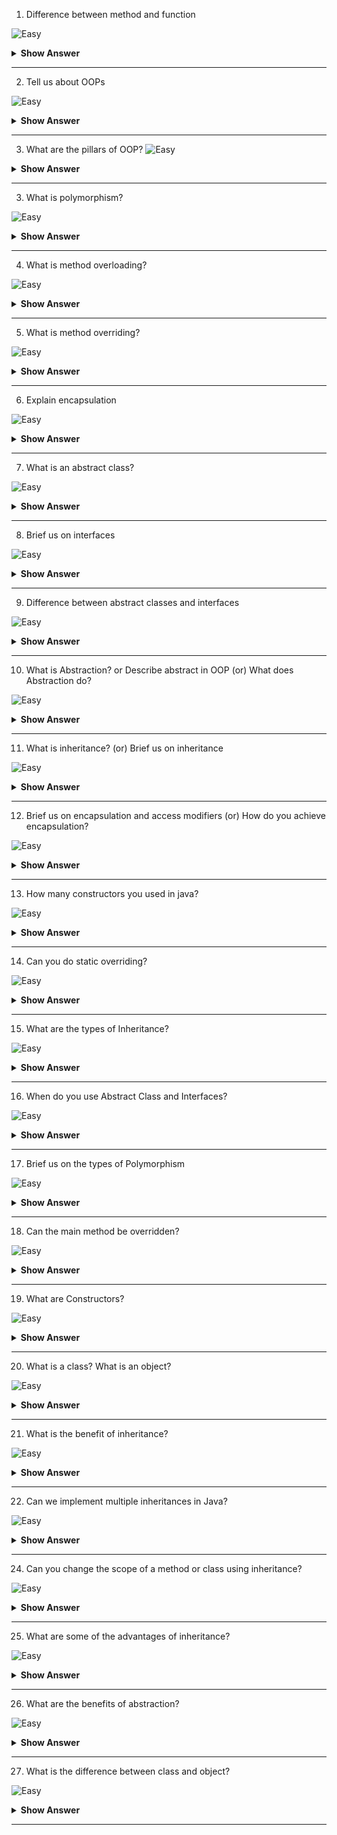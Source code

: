 1. Difference between method and function

![Easy](https://github.com/revaturelabs/interviewquestions/blob/dev/ComplexityTags/simple%20(2).svg)

<details>
  <summary> <b>Show Answer</b></summary>
  
<blockquote>
 
- Method and a function are the **same, with different terms**.
- A method is a **function that belongs to a class**.
- A function is a group of reusable code which can be called anywhere in your program.

</blockquote>
</details>

--- 

2. Tell us about OOPs

![Easy](https://github.com/revaturelabs/interviewquestions/blob/dev/ComplexityTags/simple%20(2).svg)

<details>
  <summary> <b>Show Answer</b></summary>
  
<blockquote>

- **O**bject **O**riented **P**rogramming is a programming paradigm/model which revolves around the concept of **Objects**. 
- Objects can be considered as real-world instances of entities like class, that have **characteristics** and **behaviors**

**For example**, if we consider a car, then based on the OOPs model:

- Class: A specific car model, such as Audi A4, BMW I8, Maruti Suzuki Vitara Brezza, etc.
- Object: A specific car of any model, like the car you own
- Characteristics: What is the color of your car? What is the model of your car? etc
- Behavior: How to start the car? How to change the gear of the car? etc.

Characteristics are also known as data, attributes, or properties, and Behaviours are also known as the functions, procedures or methods, in the programming language.

</blockquote>
</details>

--- 

3. What are the pillars of OOP?
![Easy](https://github.com/revaturelabs/interviewquestions/blob/dev/ComplexityTags/simple%20(2).svg)

<details>
  <summary> <b>Show Answer</b></summary>
  
<blockquote>

The Four Pillars of Object-Oriented Programming are
- Abstraction
- Encapsulation
- Inheritance
- Polymorphism

</blockquote>
</details>

--- 

3. What is polymorphism?

![Easy](https://github.com/revaturelabs/interviewquestions/blob/dev/ComplexityTags/simple%20(2).svg)

<details>
  <summary> <b>Show Answer</b></summary>
  
<blockquote>
 
- The word poly means many and morphs means forms, So polymorphism means many forms.
- It's an ablility of an object to exhibit more than one form

For example: A man at the same time is a father, a husband, an employee. So the same person possesses different behavior in different situations. This is called polymorphism. 

</blockquote>
</details>

--- 

4. What is method overloading?

![Easy](https://github.com/revaturelabs/interviewquestions/blob/dev/ComplexityTags/simple%20(2).svg)

<details>
  <summary> <b>Show Answer</b></summary>
<blockquote>
 
- Method Overloading is a feature that allows a class to have more than one method with the same name, but with different parameters.
- It is also known as Compile-time Polymorphism or Static Polymorphism 

**For example**: 
```java
public class SquaringDemo {
	
	public void square(int n) {
		System.out.println("Method with int argument called: " + n*n);
	}
	public void square(double n) {
		System.out.println("Method with double argument called: " +n*n);
	}
	public void square(float n) {
		System.out.println("Method with float argument called: " + n*n);
	}

	public static void main(String[] args) {
	  SquaringDemo obj = new SquaringDemo();
	  obj.square(4);
	  obj.square(4.567);
	  obj.square(4.567f);
	}
	/*Output:
	 * Method with int argument called: 16
	 * Method with double argument called: 20.857489
	 * Method with float argument called: 20.857489
	 */
}
```

</blockquote>
</details>

--- 

5. What is method overriding?

![Easy](https://github.com/revaturelabs/interviewquestions/blob/dev/ComplexityTags/simple%20(2).svg)

<details>
  <summary> <b>Show Answer</b></summary>
  
<blockquote>

If there is a same method is defined in both the superclass and the subclass, then the subclass's method overrides the superclass's method. This is known as method overriding. It's also called as dynamic polymorphism or run-time polymorphism.

For example,
```java
class Animal {
   public void makeSound() {
      System.out.println("I am an animal.");
   }
}

class Dog extends Animal {
   @Override
   public void makeSound() {
      System.out.println("I am a dog!!, woof woof");
   }
}

class Cat extends Animal{
	@Override
	   public void makeSound() {
	      System.out.println("I am a cat!!, meow meow");
	   }
}
```
 
 
</blockquote>
</details>

--- 

6. Explain encapsulation

![Easy](https://github.com/revaturelabs/interviewquestions/blob/dev/ComplexityTags/simple%20(2).svg)

<details>
  <summary> <b>Show Answer</b></summary>
  
<blockquote>

Encapsulation is the way of binding the data (variables) and code acting on the data (methods) together as a single unit.  

For example, in a company, they are different sections like the accounts section, finance section, sales section etc. Consider a situation, a person from finance section needs all the data about sales in a particular month. In this case, he is not allowed to directly access the data of sales section. He will first have to contact some other officer in the sales section and then request him to give the particular data. This is what encapsulation is. 

In encapsulation, the variables of a class will be hidden from other classes, and can be accessed only through the methods of their current class. Therefore, it is also known as data hiding.

</blockquote>
</details>

--- 

7. What is an abstract class?

![Easy](https://github.com/revaturelabs/interviewquestions/blob/dev/ComplexityTags/simple%20(2).svg)

<details>
  <summary> <b>Show Answer</b></summary>
<blockquote>

Abstract Class allows us to achieve 0 - 100 % of abstraction in java. 

A class which is declared with the abstract keyword is known as an abstract class. It can have abstract and non-abstract methods (method with the body).

A method that doesn't have its body is known as an abstract method. We use the same abstract keyword to create abstract methods.

We cannot create an object for abstract classes. Though abstract classes cannot be instantiated, we can create subclasses from it. We can then access members of the abstract class using the object of the subclass. 

```java
abstract class Animal {
  //abstract method
  abstract void makeSound();
  //non abstract method
  public void eat() {
    System.out.println("I can eat.");
  }
}

class Dog extends Animal {

  // provide implementation of abstract method
  public void makeSound() {
    System.out.println("Bark bark");
  }
}

class Main {
  public static void main(String[] args) {

    // create an object of Dog class
    Dog d1 = new Dog();

    d1.makeSound();
    d1.eat();
  }
}
```

</blockquote>
</details>

--- 

8. Brief us on interfaces

![Easy](https://github.com/revaturelabs/interviewquestions/blob/dev/ComplexityTags/simple%20(2).svg)

<details>
  <summary> <b>Show Answer</b></summary>
  
<blockquote>
 
Interface allow us to achieve 100% abstraction in java. An interface is declared by using the `interface` keyword. Sll the methods in an interface are abstract (declared with the empty body), and all the fields are `public`, `static` and `final` by default.

Like abstract classes, we cannot create objects of interfaces.

To use an interface, other classes must implement it. We use the `implements` keyword to implement an interface. A class that implements an interface must implement all the methods declared in the interface.

```java
interface Polygon {
  void getArea(int length, int breadth);
}

// implement the Polygon interface
class Rectangle implements Polygon {

  // implementation of abstract method
  public void getArea(int length, int breadth) {
    System.out.println("The area of the rectangle is " + (length * breadth));
  }
}

class Main {
  public static void main(String[] args) {
    Rectangle r1 = new Rectangle();
    r1.getArea(5, 6);
  }
}
```
 
</blockquote>
</details>

--- 

9. Difference between abstract classes and interfaces

![Easy](https://github.com/revaturelabs/interviewquestions/blob/dev/ComplexityTags/simple%20(2).svg)

<details>
  <summary> <b>Show Answer</b></summary>
  
<blockquote>
 
 | Abstract class                                                             | Interface                                                                                            |
|----------------------------------------------------------------------------|------------------------------------------------------------------------------------------------------|
| Abstract class can have abstract and non-abstract methods.                 | Interface can have only abstract methods. Since Java 8, it can have default and static methods also. |
| Abstract class doesn't support multiple inheritance.                       | Interface supports multiple inheritance.                                                             |
| Abstract class can have final, non-final, static and non-static variables. | Interface has only static and final variables.                                                       |
| The `abstract` keyword is used to declare abstract class.                  | The `interface` keyword is used to declare interface.                                                |
| n abstract class can be extended using keyword `extends`.                  | An interface can be implemented using keyword `implements`.                                          |
| Members can be private, protected, default or public.                      | Members of a interface are public by default.                                                        |
 
</blockquote>
</details>

--- 

10. What is Abstraction? or Describe abstract in OOP (or) What does Abstraction do?

![Easy](https://github.com/revaturelabs/interviewquestions/blob/dev/ComplexityTags/simple%20(2).svg)

<details>
  <summary> <b>Show Answer</b></summary>
  
<blockquote>
 
Abstraction is an important concept of object oriented programming that allows us to hide unnecessary details and only show the needed information.

A practical example of abstraction can be motorbike brakes. We know what brake does. When we apply the brake, the motorbike will stop. However, the working of the brake is kept hidden from us.

The major advantage of hiding the working of the brake is that now the manufacturer can implement brake differently for different motorbikes, however, what brake does will be the same.

**Abstraction lets you focus on what the object does instead of how it does it.**

There are two ways to achieve abstraction in java
1. Abstract class (0 to 100% abstraction)
2. Interface (100% abstraction)

</blockquote>
</details>

--- 

11. What is inheritance? (or) Brief us on inheritance

![Easy](https://github.com/revaturelabs/interviewquestions/blob/dev/ComplexityTags/simple%20(2).svg)

<details>
  <summary> <b>Show Answer</b></summary>
  
<blockquote>
 
Inheritance in Java is a concept that acquires the properties from one class to other classes; for example, the relationship between father and son. Inheritance in Java is a process of acquiring all the behaviours of a parent object.

The parent-child relationship, also known as the **IS-A** relationship, is represented by inheritance.
 
</blockquote>
</details>

--- 


12. Brief us on encapsulation and access modifiers (or) How do you achieve encapsulation?

![Easy](https://github.com/revaturelabs/interviewquestions/blob/dev/ComplexityTags/simple%20(2).svg)

<details>
  <summary> <b>Show Answer</b></summary>
  
<blockquote>
 
Encapsulation can be achieved by declaring all the variables in the class as private and writing public methods in the class to set and get the values of variables.

**Encapsulation = private data members + public getters or setters**
 
</blockquote>
</details>

--- 

13. How many constructors you used in java?

![Easy](https://github.com/revaturelabs/interviewquestions/blob/dev/ComplexityTags/simple%20(2).svg)

<details>
  <summary> <b>Show Answer</b></summary>
  
<blockquote>
 
 Yes, a class can have multiple constructors that assign the fields in different ways

</blockquote>
</details>

--- 

14. Can you do static overriding?

![Easy](https://github.com/revaturelabs/interviewquestions/blob/dev/ComplexityTags/simple%20(2).svg)

<details>
  <summary> <b>Show Answer</b></summary>
  
<blockquote>

 We can declare static methods with the same signature in the subclass, but it is not considered overriding as there won’t be any run-time polymorphism. Hence the answer is ‘No’. 
 
</blockquote>
</details>

--- 

15. What are the types of Inheritance?

![Easy](https://github.com/revaturelabs/interviewquestions/blob/dev/ComplexityTags/simple%20(2).svg)

<details>
  <summary> <b>Show Answer</b></summary>
  
<blockquote>
 
 
</blockquote>
</details>

--- 

16. When do you use Abstract Class and Interfaces?

![Easy](https://github.com/revaturelabs/interviewquestions/blob/dev/ComplexityTags/simple%20(2).svg)

<details>
  <summary> <b>Show Answer</b></summary>
  
<blockquote>
 
 
</blockquote>
</details>

--- 

17. Brief us on the types of Polymorphism

![Easy](https://github.com/revaturelabs/interviewquestions/blob/dev/ComplexityTags/simple%20(2).svg)

<details>
  <summary> <b>Show Answer</b></summary>
  
<blockquote>
 
 
</blockquote>
</details>

--- 

18. Can the main method be overridden?

![Easy](https://github.com/revaturelabs/interviewquestions/blob/dev/ComplexityTags/simple%20(2).svg)

<details>
  <summary> <b>Show Answer</b></summary>
  
<blockquote>
 
 
</blockquote>
</details>

--- 

19. What are Constructors?

![Easy](https://github.com/revaturelabs/interviewquestions/blob/dev/ComplexityTags/simple%20(2).svg)

<details>
  <summary> <b>Show Answer</b></summary>
  
<blockquote>
 
 
</blockquote>
</details>

--- 

20. What is a class? What is an object?

![Easy](https://github.com/revaturelabs/interviewquestions/blob/dev/ComplexityTags/simple%20(2).svg)

<details>
  <summary> <b>Show Answer</b></summary>
  
<blockquote>
 
 
</blockquote>
</details>

--- 

21. What is the benefit of inheritance?

![Easy](https://github.com/revaturelabs/interviewquestions/blob/dev/ComplexityTags/simple%20(2).svg)

<details>
  <summary> <b>Show Answer</b></summary>
  
<blockquote>
 
 
</blockquote>
</details>

--- 

22. Can we implement multiple inheritances in Java?

![Easy](https://github.com/revaturelabs/interviewquestions/blob/dev/ComplexityTags/simple%20(2).svg)

<details>
  <summary> <b>Show Answer</b></summary>
  
<blockquote>
 
 
</blockquote>
</details>

--- 

24. Can you change the scope of a method or class using inheritance?

![Easy](https://github.com/revaturelabs/interviewquestions/blob/dev/ComplexityTags/simple%20(2).svg)

<details>
  <summary> <b>Show Answer</b></summary>
  
<blockquote>
 
 
</blockquote>
</details>

--- 

25. What are some of the advantages of inheritance?

![Easy](https://github.com/revaturelabs/interviewquestions/blob/dev/ComplexityTags/simple%20(2).svg)

<details>
  <summary> <b>Show Answer</b></summary>
  
<blockquote>
 
 
</blockquote>
</details>

--- 

26. What are the benefits of abstraction?

![Easy](https://github.com/revaturelabs/interviewquestions/blob/dev/ComplexityTags/simple%20(2).svg)

<details>
<summary> <b>Show Answer</b></summary>
  
<blockquote>
 
 
</blockquote>
</details>

--- 

27. What is the difference between class and object?

![Easy](https://github.com/revaturelabs/interviewquestions/blob/dev/ComplexityTags/simple%20(2).svg)

<details>
<summary> <b>Show Answer</b></summary>
  
<blockquote>
 
 
</blockquote>
</details>

--- 

